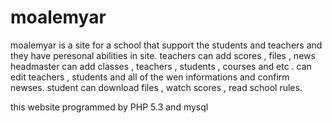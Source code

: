 # moalemyar
moalemyar is a site for a school that support the students and teachers and they have peresonal abilities in site.
teachers can add scores , files , news
headmaster can add classes , teachers , students , courses and etc . 
           can edit teachers , students and all of the wen informations and confirm newses.
student can download files , watch scores , read school rules.

this website programmed by PHP 5.3 and mysql

